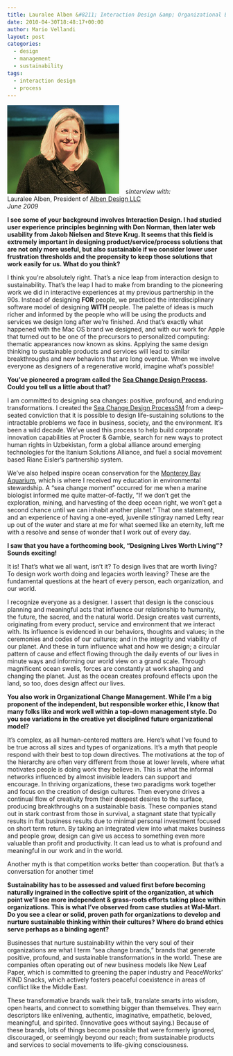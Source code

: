 ```yaml
---
title: Lauralee Alben &#8211; Interaction Design &amp; Organizational Behavior
date: 2010-04-30T18:48:17+00:00
author: Mario Vellandi
layout: post
categories:
  - design
  - management
  - sustainability
tags:
  - interaction design
  - process
---
```

<img class="alignleft size-full wp-image-4161" style="margin-right: 15px;" title="innovator-lauraleeAlben" src="../images/wp-content/uploads/2010/04/innovator-lauraleeAlben.jpg" alt="lauralee alben" width="258" height="205" />s*Interview with:*  
Lauralee Alben, President of [Alben Design LLC](http://www.albendesign.com/)  
_June 2009_

**I see some of your background involves Interaction Design. I had studied user experience principles beginning with Don Norman, then later web usability from Jakob Nielsen and Steve Krug. It seems that this field is extremely important in designing product/service/process solutions that are not only more useful, but also sustainable if we consider lower user frustration thresholds and the propensity to keep those solutions that work easily for us. What do you think?**

I think you&#8217;re absolutely right. That&#8217;s a nice leap from interaction design to sustainability. That&#8217;s the leap I had to make from branding to the pioneering work we did in interactive experiences at my previous partnership in the 90s. Instead of designing **FOR** people, we practiced the interdisciplinary software model of designing **WITH** people. The palette of ideas is much richer and informed by the people who will be using the products and services we design long after we&#8217;re finished. And that&#8217;s exactly what happened with the Mac OS brand we designed, and with our work for Apple that turned out to be one of the precursors to personalized computing: thematic appearances now known as skins. Applying the same design thinking to sustainable products and services will lead to similar breakthroughs and new behaviors that are long overdue. When we involve everyone as designers of a regenerative world, imagine what&#8217;s possible!

 **You&#8217;ve pioneered a program called the [Sea Change Design Process](http://www.albendesign.com/2_process.html). Could you tell us a little about that?**

I am committed to designing sea changes: positive, profound, and enduring transformations. I created the [Sea Change Design ProcessSM](http://www.albendesign.com/2_process.html) from a deep-seated conviction that it is possible to design life-sustaining solutions to the intractable problems we face in business, society, and the environment. It&#8217;s been a wild decade. We&#8217;ve used this process to help build corporate innovation capabilities at Procter & Gamble, search for new ways to protect human rights in Uzbekistan, form a global alliance around emerging technologies for the Itanium Solutions Alliance, and fuel a social movement based Riane Eisler&#8217;s partnership system.

We&#8217;ve also helped inspire ocean conservation for the [Monterey Bay Aquarium](http://www.montereybayaquarium.org), which is where I received my education in environmental stewardship. A &#8220;sea change moment&#8221; occurred for me when a marine biologist informed me quite matter-of-factly, &#8220;If we don&#8217;t get the exploration, mining, and harvesting of the deep ocean right, we won&#8217;t get a second chance until we can inhabit another planet.&#8221; That one statement, and an experience of having a one-eyed, juvenile stingray named Lefty rear up out of the water and stare at me for what seemed like an eternity, left me with a resolve and sense of wonder that I work out of every day.

 **I saw that you have a forthcoming book, &#8220;Designing Lives Worth Living&#8221;? Sounds exciting!**

It is! That&#8217;s what we all want, isn&#8217;t it? To design lives that are worth living? To design work worth doing and legacies worth leaving? These are the fundamental questions at the heart of every person, each organization, and our world.

I recognize everyone as a designer. I assert that design is the conscious planning and meaningful acts that influence our relationship to humanity, the future, the sacred, and the natural world. Design creates vast currents, originating from every product, service and environment that we interact with. Its influence is evidenced in our behaviors, thoughts and values; in the ceremonies and codes of our cultures; and in the integrity and viability of our planet. And these in turn influence what and how we design; a circular pattern of cause and effect flowing through the daily events of our lives in minute ways and informing our world view on a grand scale. Through magnificent ocean swells, forces are constantly at work shaping and changing the planet. Just as the ocean creates profound effects upon the land, so too, does design affect our lives.

 **You also work in Organizational Change Management. While I&#8217;m a big proponent of the independent, but responsible worker ethic, I know that many folks like and work well within a top-down management style. Do you see variations in the creative yet disciplined future organizational model?**

It&#8217;s complex, as all human-centered matters are. Here&#8217;s what I&#8217;ve found to be true across all sizes and types of organizations. It&#8217;s a myth that people respond with their best to top down directives. The motivations at the top of the hierarchy are often very different from those at lower levels, where what motivates people is doing work they believe in. This is what the informal networks influenced by almost invisible leaders can support and encourage. In thriving organizations, these two paradigms work together and focus on the creation of design cultures. Then everyone drives a continual flow of creativity from their deepest desires to the surface, producing breakthroughs on a sustainable basis. These companies stand out in stark contrast from those in survival, a stagnant state that typically results in flat business results due to minimal personal investment focused on short term return. By taking an integrated view into what makes business and people grow, design can give us access to something even more valuable than profit and productivity. It can lead us to what is profound and meaningful in our work and in the world.

Another myth is that competition works better than cooperation. But that&#8217;s a conversation for another time!

 **Sustainability has to be assessed and valued first before becoming naturally ingrained in the collective spirit of the organization, at which point we&#8217;ll see more independent & grass-roots efforts taking place within organizations. This is what I&#8217;ve observed from case studies at Wal-Mart. Do you see a clear or solid, proven path for organizations to develop and nurture sustainable thinking within their cultures? Where do brand ethics serve perhaps as a binding agent?**

Businesses that nurture sustainability within the very soul of their organizations are what I term &#8220;sea change brands,&#8221; brands that generate positive, profound, and sustainable transformations in the world. These are companies often operating out of new business models like New Leaf Paper, which is committed to greening the paper industry and PeaceWorks&#8217; KIND Snacks, which actively fosters peaceful coexistence in areas of conflict like the Middle East.

These transformative brands walk their talk, translate smarts into wisdom, open hearts, and connect to something bigger than themselves. They earn descriptors like enlivening, authentic, imaginative, empathetic, beloved, meaningful, and spirited. (Innovative goes without saying.) Because of these brands, lots of things become possible that were formerly ignored, discouraged, or seemingly beyond our reach; from sustainable products and services to social movements to life-giving consciousness.
